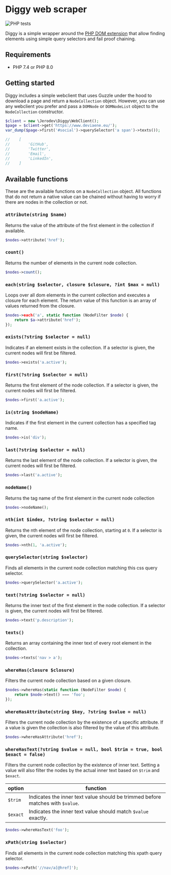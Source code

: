 # Diggy web scraper

![PHP tests](https://github.com/jerodev/diggy/workflows/PHP%20tests/badge.svg)

Diggy is a simple wrapper around the [PHP DOM extension](https://www.php.net/manual/en/intro.dom.php) that allow finding
elements using simple query selectors and fail proof chaining.

## Requirements

 - PHP 7.4 or PHP 8.0

## Getting started

Diggy includes a simple webclient that uses Guzzle under the hood to download a page and return a `NodeCollection`
object. However, you can use any webclient you prefer and pass a `DOMNode` or `DOMNodeList` object to the
`NodeCollection` constructor.

```php
$client = new \Jerodev\Diggy\WebClient();
$page = $client->get('https://www.deviaene.eu/');
var_dump($page->first('#social')->querySelector('a span')->texts());

//    [
//        'GitHub',
//        'Twitter',
//        'Email',
//        'LinkedIn',
//    ]
```

## Available functions
These are the available functions on a `NodeCollection` object. All functions that do not return a native value can be
chained without having to worry if there are nodes in the collection or not.

### `attribute(string $name)`
Returns the value of the attribute of the first element in the collection if available.
```php
$nodes->attribute('href');
```

### `count()`
Returns the number of elements in the current node collection.
```php
$nodes->count();
```

### `each(string $selector, closure $closure, ?int $max = null)`
Loops over all dom elements in the current collection and executes a closure for each element.
The return value of this function is an array of values returned from the closure.
```php
$nodes->each('a', static function (NodeFilter $node) {
    return $a->attribute('href');
});
```

### `exists(?string $selector = null)`
Indicates if an element exists in the collection.
If a selector is given, the current nodes will first be filtered.
```php
$nodes->exists('a.active');
```

### `first(?string $selector = null)`
Returns the first element of the node collection.
If a selector is given, the current nodes will first be filtered.
```php
$nodes->first('a.active');
```

### `is(string $nodeName)`
Indicates if the first element in the current collection has a specified tag name.
```php
$nodes->is('div');
```

### `last(?string $selector = null)`
Returns the last element of the node collection.
If a selector is given, the current nodes will first be filtered.
```php
$nodes->last('a.active');
```

### `nodeName()`
Returns the tag name of the first element in the current node collection
```php
$nodes->nodeName();
```

### `nth(int $index, ?string $selector = null)`
Returns the nth element of the node collection, starting at `0`.
If a selector is given, the current nodes will first be filtered.
```php
$nodes->nth(1, 'a.active');
```

### `querySelector(string $selector)`
Finds all elements in the current node collection matching this css query selector.
```php
$nodes->querySelector('a.active');
```

### `text(?string $selector = null)`
Returns the inner text of the first element in the node collection.
If a selector is given, the current nodes will first be filtered.
```php
$nodes->text('p.description');
```

### `texts()`
Returns an array containing the inner text of every root element in the collection.
```php
$nodes->texts('nav > a');
```

### `whereHas(closure $closure)`
Filters the current node collection based on a given closure.
```php
$nodes->whereHas(static function (NodeFilter $node) {
    return $node->text() === 'foo';
});
```

### `whereHasAttribute(string $key, ?string $value = null)`
Filters the current node collection by the existence of a specific attribute.
If a value is given the collection is also filtered by the value of this attribute.
```php
$nodes->whereHasAttribute('href');
```

### `whereHasText(?string $value = null, bool $trim = true, bool $exact = false)`
Filters the current node collection by the existence of inner text.
Setting a value will also filter the nodes by the actual inner text based on `$trim` and `$exact`.

| option | function |
|---|---|
| `$trim` | Indicates the inner text value should be trimmed before matches with `$value`. |
| `$exact` | Indicates the inner text value should match `$value` exactly. |

```php
$nodes->whereHasText('foo');
```

### `xPath(string $selector)`
Finds all elements in the current node collection matching this xpath query selector.
```php
$nodes->xPath('//nav/a[@href]');
```

